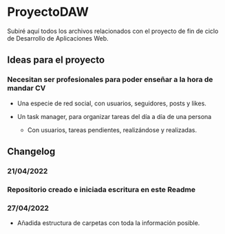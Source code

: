 # ProyectoDAW
Subiré aquí todos los archivos relacionados con el proyecto de fin de ciclo de Desarrollo de Aplicaciones Web.

## Ideas para el proyecto
### Necesitan ser profesionales para poder enseñar a la hora de mandar CV
- Una especie de red social, con usuarios, seguidores, posts y likes.

- Un task manager, para organizar tareas del día a día de una persona
	- Con usuarios, tareas pendientes, realizándose y realizadas.

## Changelog

### 21/04/2022
### Repositorio creado e iniciada escritura en este Readme

### 27/04/2022
- Añadida estructura de carpetas con toda la información posible.